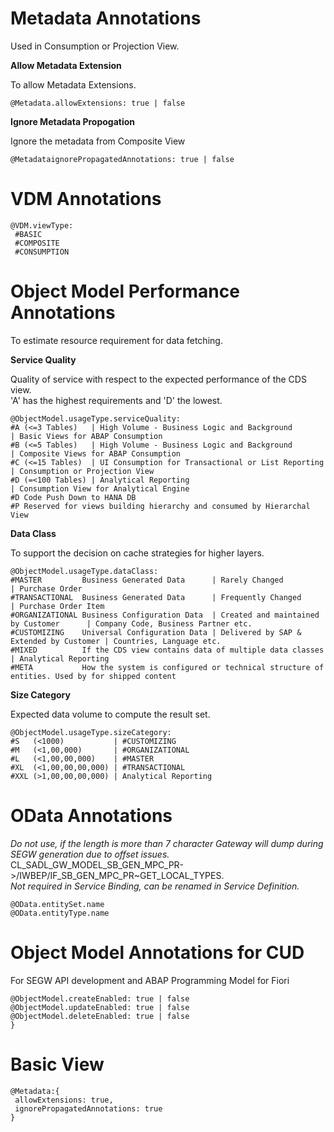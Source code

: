 
# Metadata Annotations

Used in Consumption or Projection View. 

**Allow Metadata Extension**<br />

To allow Metadata Extensions.<br />

```
@Metadata.allowExtensions: true | false             
```

**Ignore Metadata Propogation**<br />

Ignore the metadata from Composite View <br />

```
@MetadataignorePropagatedAnnotations: true | false
```

# VDM Annotations

```
@VDM.viewType:
 #BASIC
 #COMPOSITE
 #CONSUMPTION 
```

# Object Model Performance Annotations

To estimate resource requirement for data fetching. <br />

**Service Quality**<br />

Quality of service with respect to the expected performance of the CDS view.<br />
'A' has the highest requirements and 'D' the lowest. 

```
@ObjectModel.usageType.serviceQuality:
#A (<=3 Tables)   | High Volume - Business Logic and Background        | Basic Views for ABAP Consumption
#B (<=5 Tables)   | High Volume - Business Logic and Background        | Composite Views for ABAP Consumption
#C (<=15 Tables)  | UI Consumption for Transactional or List Reporting | Consumption or Projection View 
#D (=<100 Tables) | Analytical Reporting                               | Consumption View for Analytical Engine
#D Code Push Down to HANA DB
#P Reserved for views building hierarchy and consumed by Hierarchal View
```

**Data Class**<br />

To support the decision on cache strategies for higher layers.

```
@ObjectModel.usageType.dataClass:
#MASTER         Business Generated Data      | Rarely Changed                          | Purchase Order
#TRANSACTIONAL  Business Generated Data      | Frequently Changed                      | Purchase Order Item
#ORGANIZATIONAL Business Configuration Data  | Created and maintained by Customer      | Company Code, Business Partner etc.
#CUSTOMIZING    Universal Configuration Data | Delivered by SAP & Extended by Customer | Countries, Language etc.
#MIXED          If the CDS view contains data of multiple data classes                 | Analytical Reporting
#META           How the system is configured or technical structure of entities. Used by for shipped content
```

**Size Category**<br />

Expected data volume to compute the result set.

```
@ObjectModel.usageType.sizeCategory: 
#S   (<1000)           | #CUSTOMIZING
#M   (<1,00,000)       | #ORGANIZATIONAL 
#L   (<1,00,00,000)    | #MASTER
#XL  (<1,00,00,00,000) | #TRANSACTIONAL
#XXL (>1,00,00,00,000) | Analytical Reporting
```

# OData Annotations

*Do not use, if the length is more than 7 character Gateway will dump during SEGW generation due to offset issues.*<br />
CL_SADL_GW_MODEL_SB_GEN_MPC_PR->/IWBEP/IF_SB_GEN_MPC_PR~GET_LOCAL_TYPES.<br />
*Not required in Service Binding, can be renamed in Service Definition.*

```
@OData.entitySet.name
@OData.entityType.name
```
# Object Model Annotations for CUD

For SEGW API development and ABAP Programming Model for Fiori

```
@ObjectModel.createEnabled: true | false 
@ObjectModel.updateEnabled: true | false 
@ObjectModel.deleteEnabled: true | false
}
```

# Basic View

```
@Metadata:{
 allowExtensions: true,
 ignorePropagatedAnnotations: true
}
```
